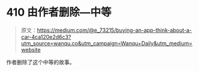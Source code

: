 # 410 由作者删除—中等

> 原文：<https://medium.com/@e_73215/buying-an-app-think-about-a-car-4ca120e2d6c3?utm_source=wanqu.co&utm_campaign=Wanqu+Daily&utm_medium=website>

作者删除了这个中等的故事。